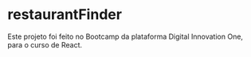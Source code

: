 # restaurantFinder
Este projeto foi feito no Bootcamp da plataforma Digital Innovation One, para o curso de React.
